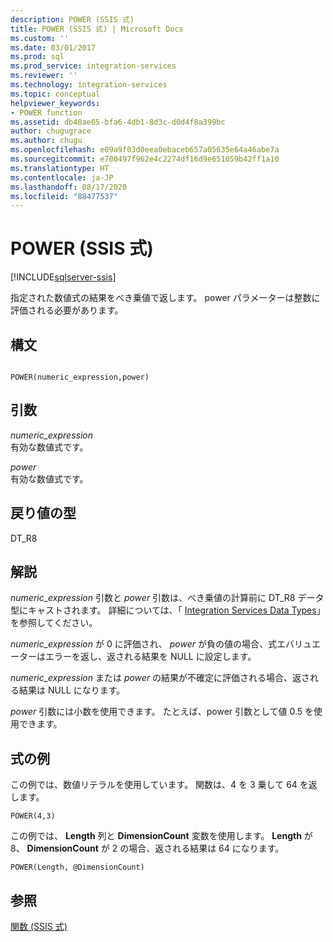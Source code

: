 ```yaml
---
description: POWER (SSIS 式)
title: POWER (SSIS 式) | Microsoft Docs
ms.custom: ''
ms.date: 03/01/2017
ms.prod: sql
ms.prod_service: integration-services
ms.reviewer: ''
ms.technology: integration-services
ms.topic: conceptual
helpviewer_keywords:
- POWER function
ms.assetid: db48ae65-bfa6-4db1-8d3c-d0d4f8a399bc
author: chugugrace
ms.author: chugu
ms.openlocfilehash: e09a9f03d0eea0ebaceb657a05635e64a46abe7a
ms.sourcegitcommit: e700497f962e4c2274df16d9e651059b42ff1a10
ms.translationtype: HT
ms.contentlocale: ja-JP
ms.lasthandoff: 08/17/2020
ms.locfileid: "88477537"
---
```

# <a name="power-ssis-expression"></a>POWER (SSIS 式)

[!INCLUDE[sqlserver-ssis](../../includes/applies-to-version/sqlserver-ssis.md)]


  指定された数値式の結果をべき乗値で返します。 power パラメーターは整数に評価される必要があります。  
  
## <a name="syntax"></a>構文  
  
```  
  
POWER(numeric_expression,power)  
```  
  
## <a name="arguments"></a>引数  
 *numeric_expression*  
 有効な数値式です。  
  
 *power*  
 有効な数値式です。  
  
## <a name="result-types"></a>戻り値の型  
 DT_R8  
  
## <a name="remarks"></a>解説  
 *numeric_expression* 引数と *power* 引数は、べき乗値の計算前に DT_R8 データ型にキャストされます。 詳細については、「 [Integration Services Data Types](../../integration-services/data-flow/integration-services-data-types.md)」を参照してください。  
  
 *numeric_expression* が 0 に評価され、 *power* が負の値の場合、式エバリュエーターはエラーを返し、返される結果を NULL に設定します。  
  
 *numeric_expression* または *power* の結果が不確定に評価される場合、返される結果は NULL になります。  
  
 *power* 引数には小数を使用できます。 たとえば、power 引数として値 0.5 を使用できます。  
  
## <a name="expression-examples"></a>式の例  
 この例では、数値リテラルを使用しています。 関数は、4 を 3 乗して 64 を返します。  
  
```  
POWER(4,3)  
```  
  
 この例では、 **Length** 列と **DimensionCount** 変数を使用します。 **Length** が 8、 **DimensionCount** が 2 の場合、返される結果は 64 になります。  
  
```  
POWER(Length, @DimensionCount)   
```  
  
## <a name="see-also"></a>参照  
 [関数 (SSIS 式)](../../integration-services/expressions/functions-ssis-expression.md)  
  
  
